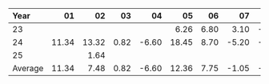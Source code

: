 | Year    |               01   |               02   |               03   |               04   |               05   |               06   |               07   |               08   |               09   |               10   |               11   |               12   |     Average       |     Yearly       |
|:--------|-------------------:|-------------------:|-------------------:|-------------------:|-------------------:|-------------------:|-------------------:|-------------------:|-------------------:|-------------------:|-------------------:|-------------------:|------------------:|-----------------:|
| 23      |                    |                    |                    |                    |               6.26 |               6.80 |               3.10 |              -0.30 |              -6.15 |              -3.95 |              18.56 |               5.30 |              3.70 |            29.62 |
| 24      |              11.34 |              13.32 |               0.82 |              -6.60 |              18.45 |               8.70 |              -5.20 |              -5.72 |               6.15 |               3.80 |               3.30 |              -5.05 |              3.61 |            43.31 |
| 25      |                    |               1.64 |                    |                    |                    |                    |                    |                    |                    |                    |                    |                    |              1.64 |             1.64 |
| Average |              11.34 |               7.48 |               0.82 |              -6.60 |              12.36 |               7.75 |              -1.05 |              -3.01 |               0.00 |              -0.08 |              10.93 |               0.12 |              2.98 |            35.81 |
